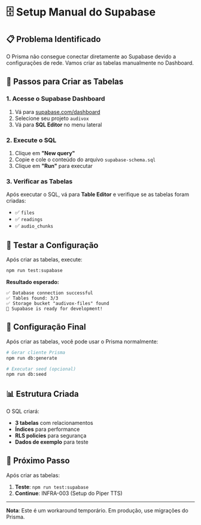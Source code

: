 # 🗄️ Setup Manual do Supabase

## 📋 Problema Identificado

O Prisma não consegue conectar diretamente ao Supabase devido a configurações de rede. Vamos criar as tabelas manualmente no Dashboard.

## 🚀 Passos para Criar as Tabelas

### 1. Acesse o Supabase Dashboard

1. Vá para [supabase.com/dashboard](https://supabase.com/dashboard)
2. Selecione seu projeto `audivox`
3. Vá para **SQL Editor** no menu lateral

### 2. Execute o SQL

1. Clique em **"New query"**
2. Copie e cole o conteúdo do arquivo `supabase-schema.sql`
3. Clique em **"Run"** para executar

### 3. Verificar as Tabelas

Após executar o SQL, vá para **Table Editor** e verifique se as tabelas foram criadas:

- ✅ `files`
- ✅ `readings` 
- ✅ `audio_chunks`

## 🧪 Testar a Configuração

Após criar as tabelas, execute:

```bash
npm run test:supabase
```

**Resultado esperado:**
```
✅ Database connection successful
✅ Tables found: 3/3
✅ Storage bucket "audivox-files" found
🎉 Supabase is ready for development!
```

## 🔧 Configuração Final

Após criar as tabelas, você pode usar o Prisma normalmente:

```bash
# Gerar cliente Prisma
npm run db:generate

# Executar seed (opcional)
npm run db:seed
```

## 📊 Estrutura Criada

O SQL criará:

- **3 tabelas** com relacionamentos
- **Índices** para performance
- **RLS policies** para segurança
- **Dados de exemplo** para teste

## 🎯 Próximo Passo

Após criar as tabelas:

1. **Teste**: `npm run test:supabase`
2. **Continue**: INFRA-003 (Setup do Piper TTS)

---

**Nota**: Este é um workaround temporário. Em produção, use migrações do Prisma.
